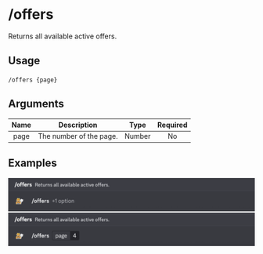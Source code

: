 # /offers

Returns all available active offers.

## Usage

```
/offers {page}
```

## Arguments

| Name | Description             | Type   | Required |
| :--: | :---------------------: | :----: | :------: |
| page | The number of the page. | Number | No       |

## Examples

<img src="../_media/examples/offers-0.png" class="rounded-corners">\
<img src="../_media/examples/offers-1.png" class="rounded-corners">